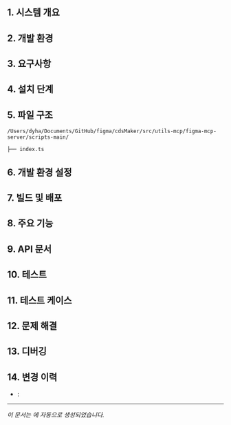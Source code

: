 # 

## 1. 시스템 개요



## 2. 개발 환경


## 3. 요구사항


## 4. 설치 단계


## 5. 파일 구조

```
/Users/dyha/Documents/GitHub/figma/cdsMaker/src/utils-mcp/figma-mcp-server/scripts-main/

├── index.ts
```

## 6. 개발 환경 설정


## 7. 빌드 및 배포


## 8. 주요 기능


## 9. API 문서


## 10. 테스트


## 11. 테스트 케이스


## 12. 문제 해결


## 13. 디버깅


## 14. 변경 이력


- : 

---

_이 문서는 에 자동으로 생성되었습니다._
